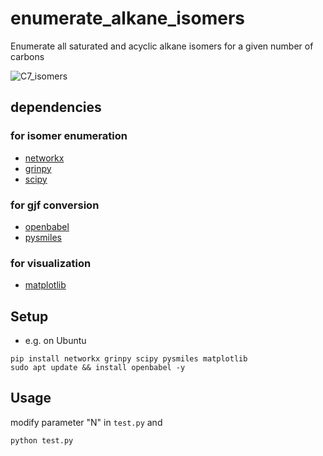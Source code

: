 # enumerate_alkane_isomers
Enumerate all saturated and acyclic alkane isomers for a given number of carbons

![C7_isomers](https://user-images.githubusercontent.com/30950088/142826482-052eb3ad-e974-4318-97da-b9749657f2ea.png)

## dependencies
### for isomer enumeration
- [networkx](https://networkx.org/)
- [grinpy](https://pypi.org/project/grinpy/)
- [scipy](https://scipy.org/)
### for gjf conversion
- [openbabel](http://openbabel.org/wiki/Main_Page)
- [pysmiles](https://github.com/pckroon/pysmiles)
### for visualization
- [matplotlib](https://matplotlib.org/)

## Setup
- e.g. on Ubuntu
```
pip install networkx grinpy scipy pysmiles matplotlib
sudo apt update && install openbabel -y
```

## Usage
modify parameter "N" in `test.py` and
```
python test.py
```
